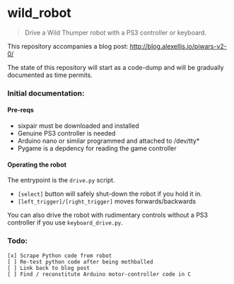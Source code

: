 wild_robot
===========

> Drive a Wild Thumper robot with a PS3 controller or keyboard.

This repository accompanies a blog post: http://blog.alexellis.io/piwars-v2-0/

The state of this repository will start as a code-dump and will be gradually documented as time permits. 

### Initial documentation:

#### Pre-reqs
* sixpair must be downloaded and installed
* Genuine PS3 controller is needed
* Arduino nano or similar programmed and attached to /dev/tty*
* Pygame is a depdency for reading the game controller

#### Operating the robot

The entrypoint is the `drive.py` script.

* `[select]` button will safely shut-down the robot if you hold it in.
* `[left_trigger]/[right_trigger]` moves forwards/backwards

You can also drive the robot with rudimentary controls without a PS3 controller if you use `keyboard_drive.py`.

### Todo:

```
[x] Scrape Python code from robot
[ ] Re-test python code after being mothballed
[ ] Link back to blog post
[ ] Find / reconstitute Arduino motor-controller code in C
```

